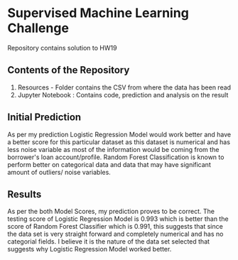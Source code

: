 # Supervised Machine Learning Challenge
Repository contains solution to HW19
<br>

## Contents of the Repository
1. Resources - Folder contains the CSV from where the data has been read 
2. Jupyter Notebook : Contains code, prediction and analysis on the result

## Initial Prediction
As per my prediction Logistic Regression Model would work better and have a better score for this particular dataset as this dataset is numerical and has less noise variable as most of the information would be coming from the borrower's loan account/profile. Random Forest Classification is known to perform better on categorical data and data that may have significant amount of outliers/ noise variables.


## Results
As per the both Model Scores, my prediction proves to be correct. The testing score of Logistic Regression Model is 0.993 which is better than the score of Random Forest Classifier which is 0.991, this suggests that since the data set is very straight forward and completely numerical and has no categorial fields. I believe it is the nature of the data set selected that suggests why Logistic Regression Model worked better.
